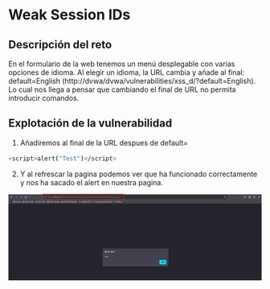 # Weak Session IDs

## Descripción del reto

En el formulario de la web tenemos un menú desplegable con varias opciones de idioma. Al elegir un idioma, la URL cambia y añade al final: default=English (http://dvwa/dvwa/vulnerabilities/xss_d/?default=English). Lo cual nos llega a pensar que cambiando el final de URL no permita introducir comandos.

## Explotación de la vulnerabilidad

1. Añadiremos al final de la URL despues de default=

```bash
<script>alert("Test")</script>
```

2. Y al refrescar la pagina podemos ver que ha funcionado correctamente y nos ha sacado el alert en nuestra pagina.

![XSS(DOM)](/img/XSS(DOM)/Captura1.png)
